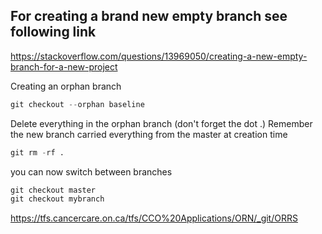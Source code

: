 ## For creating a brand new empty branch see following link
https://stackoverflow.com/questions/13969050/creating-a-new-empty-branch-for-a-new-project   

Creating an orphan branch
```s
git checkout --orphan baseline
```

Delete everything in the orphan branch (don't forget the dot .)
Remember the new branch carried everything from the master at creation time 
```s
git rm -rf .
```
you can now switch between branches

```s
git checkout master
git checkout mybranch
```

https://tfs.cancercare.on.ca/tfs/CCO%20Applications/ORN/_git/ORRS